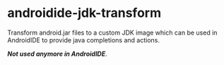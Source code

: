 # androidide-jdk-transform
Transform android.jar files to a custom JDK image which can be used in AndroidIDE to provide java completions and actions.

***Not used anymore in AndroidIDE***.
